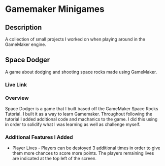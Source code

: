 # Gamemaker Minigames
## Description
A collection of small projects I worked on when playing around in the GameMaker engine.

## Space Dodger
A game about dodging and shooting space rocks made using GameMaker.

### Live Link

### Overview
Space Dodger is a game that I built based off the GameMaker Space Rocks Tutorial. I built it as a way to learn Gamemaker. Throughout following the tutorial I added additional code and machanics to the game. I did this using in order to solidify what I was learning as well as challenge myself. 

### Additional Features I Added
- Player Lives - Players can be destoyed 3 additional times in order to give them more chances to score more points. The players remaining lives are indicated at the top left of the screen.
